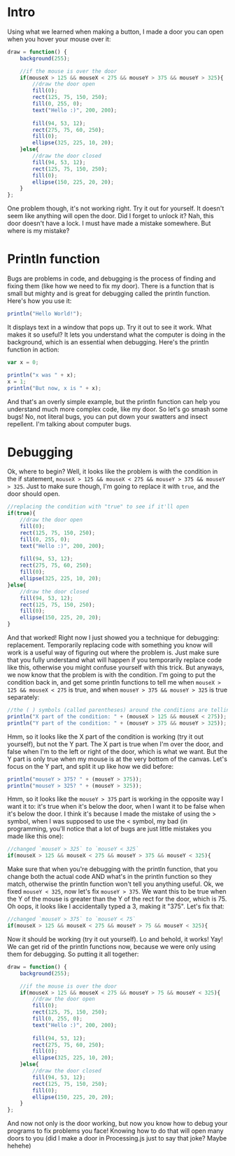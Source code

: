# Intro
Using what we learned when making a button, I made a door you can open when you hover your mouse over it:
```js
draw = function() {
    background(255);

    //if the mouse is over the door
    if(mouseX > 125 && mouseX < 275 && mouseY > 375 && mouseY > 325){
        //draw the door open
        fill(0);
        rect(125, 75, 150, 250);
        fill(0, 255, 0);
        text("Hello :)", 200, 200);
        
        fill(94, 53, 12);
        rect(275, 75, 60, 250);
        fill(0);
        ellipse(325, 225, 10, 20);
    }else{
        //draw the door closed
        fill(94, 53, 12);
        rect(125, 75, 150, 250);
        fill(0);
        ellipse(150, 225, 20, 20);
    }
};
```
One problem though, it's not working right. Try it out for yourself. It doesn't seem like anything will open the door. Did I forget to unlock it? Nah, this door doesn't have a lock. I must have made a mistake somewhere. But where is my mistake?

# Println function
Bugs are problems in code, and debugging is the process of finding and fixing them (like how we need to fix my door). There is a function that is small but mighty and is great for debugging called the println function. Here's how you use it:
```js
println("Hello World!");
```
It displays text in a window that pops up. Try it out to see it work. What makes it so useful? It lets you understand what the computer is doing in the background, which is an essential when debugging. Here's the println function in action:
```js
var x = 0;

println("x was " + x);
x = 1;
println("But now, x is " + x);
```
And that's an overly simple example, but the println function can help you understand much more complex code, like my door. So let's go smash some bugs! No, not literal bugs, you can put down your swatters and insect repellent. I'm talking about computer bugs.

# Debugging
Ok, where to begin? Well, it looks like the problem is with the condition in the if statement, `mouseX > 125 && mouseX < 275 && mouseY > 375 && mouseY > 325`. Just to make sure though, I'm going to replace it with `true`, and the door should open.
```js
//replacing the condition with "true" to see if it'll open
if(true){
    //draw the door open
    fill(0);
    rect(125, 75, 150, 250);
    fill(0, 255, 0);
    text("Hello :)", 200, 200);
    
    fill(94, 53, 12);
    rect(275, 75, 60, 250);
    fill(0);
    ellipse(325, 225, 10, 20);
}else{
    //draw the door closed
    fill(94, 53, 12);
    rect(125, 75, 150, 250);
    fill(0);
    ellipse(150, 225, 20, 20);
}
```
And that worked! Right now I just showed you a technique for debugging: replacement. Temporarily replacing code with something you know will work is a useful way of figuring out where the problem is. Just make sure that you fully understand what will happen if you temporarily replace code like this, otherwise you might confuse yourself with this trick. But anyways, we now know that the problem is with the condition. I'm going to put the condition back in, and get some println functions to tell me when `mouseX > 125 && mouseX < 275` is true, and when `mouseY > 375 && mouseY > 325` is true separately:
```js
//the ( ) symbols (called parentheses) around the conditions are telling the computer that it needs to figure out the conditions first before it adds it to the string. Without the parentheses, the computer gets confused.
println("X part of the condition: " + (mouseX > 125 && mouseX < 275));
println("Y part of the condition: " + (mouseY > 375 && mouseY > 325));
```
Hmm, so it looks like the X part of the condition is working (try it out yourself), but not the Y part. The X part is true when I'm over the door, and false when I'm to the left or right of the door, which is what we want. But the Y part is only true when my mouse is at the very bottom of the canvas. Let's focus on the Y part, and split it up like how we did before:
```js
println("mouseY > 375? " + (mouseY > 375));
println("mouseY > 325? " + (mouseY > 325));
```
Hmm, so it looks like the `mouseY > 375` part is working in the opposite way I want it to: it's true when it's below the door, when I want it to be false when it's below the door. I think it's because I made the mistake of using the > symbol, when I was supposed to use the < symbol, my bad (in programming, you'll notice that a lot of bugs are just little mistakes you made like this one): 
```js
//changed `mouseY > 325` to `mouseY < 325`
if(mouseX > 125 && mouseX < 275 && mouseY > 375 && mouseY < 325){
```
Make sure that when you're debugging with the println function, that you change both the actual code AND what's in the println function so they match, otherwise the println function won't tell you anything useful. Ok, we fixed `mouseY < 325`, now let's fix `mouseY > 375`. We want this to be true when the Y of the mouse is greater than the Y of the rect for the door, which is 75. Oh oops, it looks like I accidentally typed a 3, making it "375". Let's fix that:
```js
//changed `mouseY > 375` to `mouseY < 75`
if(mouseX > 125 && mouseX < 275 && mouseY > 75 && mouseY < 325){
```
Now it should be working (try it out yourself). Lo and behold, it works! Yay! We can get rid of the println functions now, because we were only using them for debugging. So putting it all together:
```js
draw = function() {
    background(255);

    //if the mouse is over the door
    if(mouseX > 125 && mouseX < 275 && mouseY > 75 && mouseY < 325){
        //draw the door open
        fill(0);
        rect(125, 75, 150, 250);
        fill(0, 255, 0);
        text("Hello :)", 200, 200);
        
        fill(94, 53, 12);
        rect(275, 75, 60, 250);
        fill(0);
        ellipse(325, 225, 10, 20);
    }else{
        //draw the door closed
        fill(94, 53, 12);
        rect(125, 75, 150, 250);
        fill(0);
        ellipse(150, 225, 20, 20);
    }
};
```
And now not only is the door working, but now you know how to debug your programs to fix problems you face! Knowing how to do that will open many doors to you (did I make a door in Processing.js just to say that joke? Maybe hehehe)
